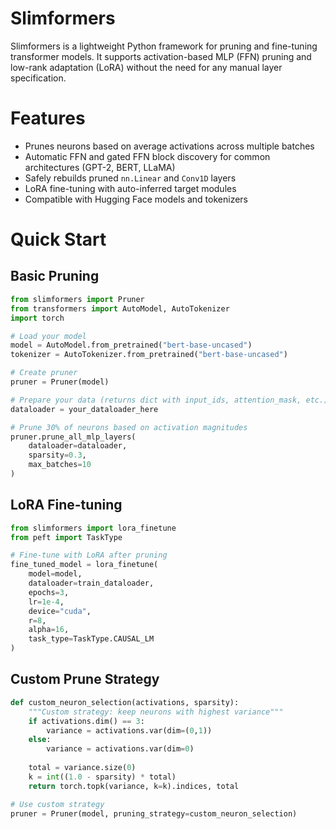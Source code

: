 # Slimformers

Slimformers is a lightweight Python framework for pruning and fine-tuning transformer models. It supports activation-based MLP (FFN) pruning and low-rank adaptation (LoRA) without the need for any manual layer specification.

# Features

- Prunes neurons based on average activations across multiple batches
- Automatic FFN and gated FFN block discovery for common architectures (GPT-2, BERT, LLaMA)
- Safely rebuilds pruned `nn.Linear` and `Conv1D` layers
- LoRA fine-tuning with auto-inferred target modules
- Compatible with Hugging Face models and tokenizers

# Quick Start

## Basic Pruning

```python
from slimformers import Pruner
from transformers import AutoModel, AutoTokenizer
import torch

# Load your model
model = AutoModel.from_pretrained("bert-base-uncased")
tokenizer = AutoTokenizer.from_pretrained("bert-base-uncased")

# Create pruner
pruner = Pruner(model)

# Prepare your data (returns dict with input_ids, attention_mask, etc.)
dataloader = your_dataloader_here

# Prune 30% of neurons based on activation magnitudes
pruner.prune_all_mlp_layers(
    dataloader=dataloader,
    sparsity=0.3,
    max_batches=10
)
```
## LoRA Fine-tuning
``` python
from slimformers import lora_finetune
from peft import TaskType

# Fine-tune with LoRA after pruning
fine_tuned_model = lora_finetune(
    model=model,
    dataloader=train_dataloader,
    epochs=3,
    lr=1e-4,
    device="cuda",
    r=8,
    alpha=16,
    task_type=TaskType.CAUSAL_LM
)
```
## Custom Prune Strategy
``` python
def custom_neuron_selection(activations, sparsity):
    """Custom strategy: keep neurons with highest variance"""
    if activations.dim() == 3:
        variance = activations.var(dim=(0,1))
    else:
        variance = activations.var(dim=0)
    
    total = variance.size(0)
    k = int((1.0 - sparsity) * total)
    return torch.topk(variance, k=k).indices, total

# Use custom strategy
pruner = Pruner(model, pruning_strategy=custom_neuron_selection)
```